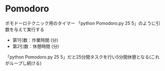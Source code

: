 # Pomodoro
ポモドーロテクニック用のタイマー
「python Pomodoro.py 25 5」のように引数を与えて実行する
- 第1引数：作業時間 (分)
- 第2引数：休憩時間 (分)

「python Pomodoro.py 25 5」だと25分間タスクを行い5分間休憩となる(これがループし続ける)
